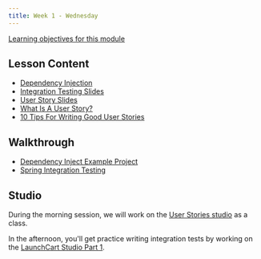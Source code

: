 ```yaml
---
title: Week 1 - Wednesday
---
```


[Learning objectives for this module](../../objectives/#wednesday)

## Lesson Content
- [Dependency Injection](https://education.launchcode.org/codecamp-slides/unit4/di.html#1)
- [Integration Testing Slides](https://education.launchcode.org/gis-devops-slides/week1/day4.html#1)
- [User Story Slides](https://education.launchcode.org/gis-devops-slides/week1/user-stories.html#1)
- [What Is A User Story?](https://www.leadingagile.com/2012/07/user-story/)
- [10 Tips For Writing Good User Stories](https://www.romanpichler.com/blog/10-tips-writing-good-user-stories/)

## Walkthrough
- [Dependency Inject Example Project](https://github.com/LaunchCodeEducation/soundsystem)
- [Spring Integration Testing](../../walkthroughs/spring-integration-tests/#Setup)

## Studio

During the morning session, we will work on the [User Stories studio](../../studios/user-stories/) as a class.

In the afternoon, you'll get practice writing integration tests by working on the [LaunchCart Studio Part 1](../../studios/launchcart1/).
